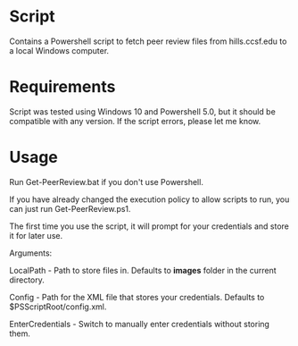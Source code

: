 # Script
Contains a Powershell script to fetch peer review files from hills.ccsf.edu to a local Windows computer.

# Requirements
Script was tested using Windows 10 and Powershell 5.0, but it should be compatible with any version. If the script errors, please let me know.

# Usage
Run Get-PeerReview.bat if you don't use Powershell.

If you have already changed the execution policy to allow scripts to run, you can just run Get-PeerReview.ps1.

The first time you use the script, it will prompt for your credentials and store it for later use.

Arguments:

LocalPath - Path to store files in. Defaults to **images** folder in the current directory.

Config - Path for the XML file that stores your credentials. Defaults to $PSScriptRoot/config.xml.

EnterCredentials - Switch to manually enter credentials without storing them.